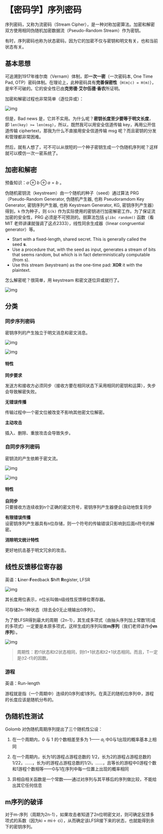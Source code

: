 # 【密码学】序列密码
序列密码，又称为流密码（Stream Cipher），是一种对称加密算法。加密和解密双方使用相同伪随机加密数据流（Pseudo-Random Stream）作为密钥。

有时，序列密码也称为状态密码，因为它的加密不仅与密钥和明文有关，也和当前状态有关。

## 基本思想

可追溯到1917年维尔南（Vernam）体制，即**一次一密**（一次密码本, One Time Pad, OTP）密码体制。在理论上，此种密码具有**完善保密性**（`H(m|c) = H(m)`），是牢不可破的。它的安全性已由**克劳德·艾尔伍德·香农**所证明。

加密和解密过程也非常简单（逐位异或）：

![img](imgs/椭圆曲线密码学-5.png)

但是，Bad news 是，它并不实用。为什么呢？**密钥长度至少要等于明文长度**，即 `len(key) >= len(msg)`，所以，既然我可以用安全信道传输 key，再用公开信道传输 ciphertext，那我为什么不直接用安全信道传输 msg 呢？而且密钥的分发和管理都非常困难。

然后，就有人想了，可不可以从很短的一个种子密钥生成一个伪随机序列呢？这样就可以模仿一次一密系统了。

## 加密和解密

预备知识：$a\oplus b\oplus a=b$ 。

伪随机密钥流（keystream）由一个随机的种子（seed）通过算法 PRG（Pseudo-Random Generator, 伪随机产生器, 也称 Pseudoramdom Key Generator, 密钥序列产生器, 也称 Keystream Generator, KG, 密钥序列产生器）得到，`k` 作为种子，则 `G(k)` 作为实际使用的密钥进行加密解密工作。为了保证流加密的安全性，PRG 必须是不可预测的。弱算法包括 `glibc random()` 函数（看 MIT 老师讲课就强调了这点2333），线性同余生成器（linear congruential generator）等。

-   Start with a fixed-length, shared secret. This is generally called the seed **s**.
-   Use a procedure that, with the seed as input, generates a stream of bits that seems random, but which is in fact deterministically computable (from s).
-   Use this stream (keystream) as the one-time pad: **XOR** it with the plaintext.

怎么解密呢？很简单，用 keystream 和密文逐位异或就行了。

![img](imgs/椭圆曲线密码学-7.png)

## 分类

### 同步序列密码

密钥序列的产生独立于明文消息和密文消息。

![img](imgs/椭圆曲线密码学-1.png)

![img](imgs/椭圆曲线密码学-2.png)

#### 特性

**同步要求**

发送方和接收方必须同步（接收方要在相同状态下采用相同的密钥和运算），失步会导致解密失败。

**无错误传播**

传输过程中一个密文位被改变不影响其他密文位解密。

**主动攻击**

插入、删除、重放攻击会导致失步。

### 自同步序列密码

密钥流的产生依赖于密文流。

![img](imgs/椭圆曲线密码学-8.png)

![img](imgs/椭圆曲线密码学-10.png)

#### 特性

**自同步**  
只要接收方连续收到n个正确的密文符号，密钥序列产生器便会自动地恢复同步

**有限错误传播**  
设密钥序列产生器具有n位存储，则一个符号的传输错误只影响到后面n符号的解密。

**消除明文统计特性**

更好地抗击基于明文冗余的攻击。

## 线性反馈移位寄存器

英语：**L**iner-**F**eedback **S**hift **R**egister, LFSR

![img](imgs/椭圆曲线密码学-4.png)

其长度用位表示，n位长叫做n级线性反馈移位寄存器。

可存储2n-1种状态（除去全0无止境输出0序列）。

为了使LFSR得到最大的周期（2n-1），其生成多项式（由抽头序列加上常数1形成的多项式）一定要是本原多项式，这样生成的序列叫做**m序列**（我们老师读作**小m序列**）。

![img](imgs/椭圆曲线密码学-11.png)

> 周期性：若t1状态和t2状态相同，则t1+1状态和t2+1状态相同。而且，T一定是(t2-t1)的因数。

### 游程

英语：Run-length

游程就是指（一个周期中）连续的0序列或1序列。在真正的随机位序列中，游程的长度应该是随机分布的。

## 伪随机性测试

Golomb 对伪随机周期序列提出了三个随机性公设：

1.  在一个周期内，0 与 1 的个数相差至多为 1—— ${a_i}$ 中0与1出现的概率基本上相同
    
2.  在一个周期内，长为1的游程占游程总数的 1/2，长为2的游程占游程总数的 1/22，……，长为i的游程占游程总数的1/2i，……，且等长的游程中0游程个数和1游程个数相等——0与1在序列中每一位置上出现的概率相同
    
3.  异相自相关函数是一个常数——通过对序列与其平移后的序列做比较，不能给出其它任何信息
    

## m序列的破译

对于m-序列（周期为2n-1），如果攻击者知道了2n位明密文对，则可确定反馈多项式的系数（因为ki = mi＋ ci），从而确定该LFSR接下来的状态，也就能得到余下的密钥序列。
